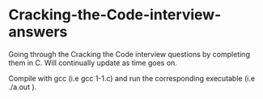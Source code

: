 # Cracking-the-Code-interview-answers
Going through the Cracking the Code interview questions by completing them in C. Will continually update as time goes on.

Compile with gcc (i.e gcc 1-1.c) and run the corresponding executable (i.e ./a.out <ARG1>).
